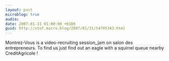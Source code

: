 ```yaml
---
layout: post
microblog: true
audio: 
date: 2007-01-31 01:00:00 +0100
guid: http://xtof.micro.blog/2007/01/31/t4795343.html
---
```

Montrez-Vous is a video-recruiting session_jam on salon des entrepreneurs. To find us just find out an eagle with a squirrel queue nearby CreditAgricole !
